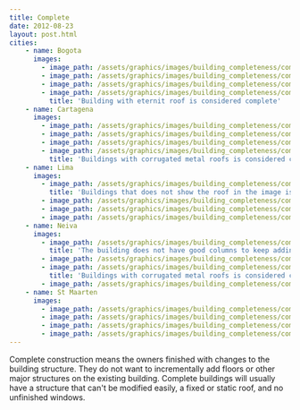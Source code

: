 ```yaml
---
title: Complete
date: 2012-08-23
layout: post.html
cities:
    - name: Bogota
      images:
        - image_path: /assets/graphics/images/building_completeness/complete_bogota_01.jpg
        - image_path: /assets/graphics/images/building_completeness/complete_bogota_02.jpg
        - image_path: /assets/graphics/images/building_completeness/complete_bogota_03.jpg
        - image_path: /assets/graphics/images/building_completeness/complete_bogota_04.jpg
          title: 'Building with eternit roof is considered complete'
    - name: Cartagena
      images:
        - image_path: /assets/graphics/images/building_completeness/complete_cartagena_01.png
        - image_path: /assets/graphics/images/building_completeness/complete_cartagena_02.png
        - image_path: /assets/graphics/images/building_completeness/complete_cartagena_03.png
        - image_path: /assets/graphics/images/building_completeness/complete_cartagena_04.png
          title: 'Buildings with corrugated metal roofs is considered complete.'
    - name: Lima
      images:
        - image_path: /assets/graphics/images/building_completeness/complete_lima_01.png
          title: 'Buildings that does not show the roof in the image is considered complete'
        - image_path: /assets/graphics/images/building_completeness/complete_lima_02.png
        - image_path: /assets/graphics/images/building_completeness/complete_lima_03.png
        - image_path: /assets/graphics/images/building_completeness/complete_lima_04.png
    - name: Neiva
      images:
        - image_path: /assets/graphics/images/building_completeness/complete_neiva_01.png
          title: 'The building does not have good columns to keep adding more floors.'
        - image_path: /assets/graphics/images/building_completeness/complete_neiva_02.png
        - image_path: /assets/graphics/images/building_completeness/complete_neiva_03.png
          title: 'Buildings with corrugated metal roofs is considered complete.'
        - image_path: /assets/graphics/images/building_completeness/complete_neiva_04.png
    - name: St Maarten
      images:
        - image_path: /assets/graphics/images/building_completeness/complete_St_Maarten_01.png
        - image_path: /assets/graphics/images/building_completeness/complete_St_Maarten_02.png
        - image_path: /assets/graphics/images/building_completeness/complete_St_Maarten_03.png
        - image_path: /assets/graphics/images/building_completeness/complete_St_Maarten_04.png
---
```


Complete construction means the owners finished with changes to the building structure. They do not want to incrementally add floors or other major structures on the existing building. Complete buildings will usually have a structure that can't be modified easily, a fixed or static roof, and no unfinished windows.
